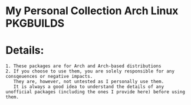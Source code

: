 # My Personal Collection Arch Linux PKGBUILDS

# Details:
    1. These packages are for Arch and Arch-based distributions
    2. If you choose to use them, you are solely responsible for any consqeuences or negative impacts.
       They are, however, not untested as I personally use them.
       It is always a good idea to understand the details of any unofficial packages (including the ones I provide here) before using them.
       
